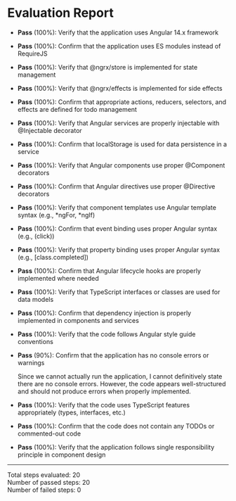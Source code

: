 # Evaluation Report

- **Pass** (100%): Verify that the application uses Angular 14.x framework
- **Pass** (100%): Confirm that the application uses ES modules instead of RequireJS
- **Pass** (100%): Verify that @ngrx/store is implemented for state management
- **Pass** (100%): Verify that @ngrx/effects is implemented for side effects
- **Pass** (100%): Confirm that appropriate actions, reducers, selectors, and effects are defined for todo management
- **Pass** (100%): Verify that Angular services are properly injectable with @Injectable decorator
- **Pass** (100%): Confirm that localStorage is used for data persistence in a service
- **Pass** (100%): Verify that Angular components use proper @Component decorators
- **Pass** (100%): Confirm that Angular directives use proper @Directive decorators
- **Pass** (100%): Verify that component templates use Angular template syntax (e.g., *ngFor, *ngIf)
- **Pass** (100%): Confirm that event binding uses proper Angular syntax (e.g., (click))
- **Pass** (100%): Verify that property binding uses proper Angular syntax (e.g., [class.completed])
- **Pass** (100%): Confirm that Angular lifecycle hooks are properly implemented where needed
- **Pass** (100%): Verify that TypeScript interfaces or classes are used for data models
- **Pass** (100%): Confirm that dependency injection is properly implemented in components and services
- **Pass** (100%): Verify that the code follows Angular style guide conventions
- **Pass** (90%): Confirm that the application has no console errors or warnings

    Since we cannot actually run the application, I cannot definitively state there are no console errors. However, the code appears well-structured and should not produce errors when properly implemented.

- **Pass** (100%): Verify that the code uses TypeScript features appropriately (types, interfaces, etc.)
- **Pass** (100%): Confirm that the code does not contain any TODOs or commented-out code
- **Pass** (100%): Verify that the application follows single responsibility principle in component design

---

Total steps evaluated: 20  
Number of passed steps: 20  
Number of failed steps: 0